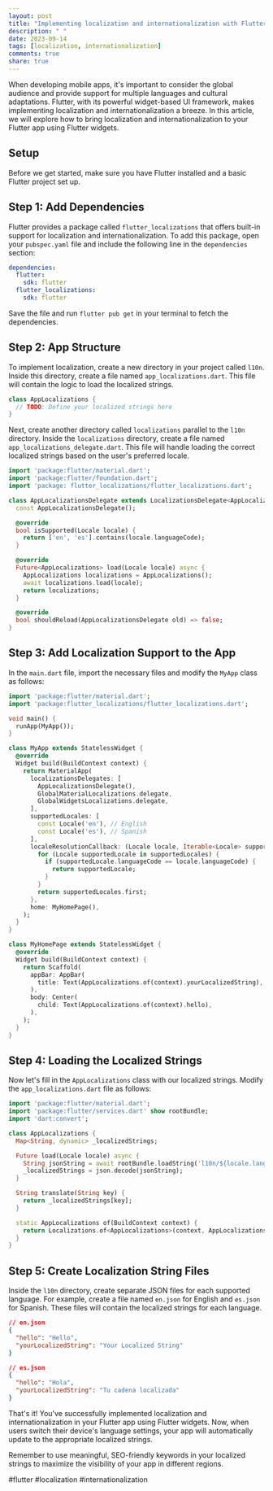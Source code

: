 ```yaml
---
layout: post
title: "Implementing localization and internationalization with Flutter widgets"
description: " "
date: 2023-09-14
tags: [localization, internationalization]
comments: true
share: true
---
```


When developing mobile apps, it's important to consider the global audience and provide support for multiple languages and cultural adaptations. Flutter, with its powerful widget-based UI framework, makes implementing localization and internationalization a breeze. In this article, we will explore how to bring localization and internationalization to your Flutter app using Flutter widgets.

## Setup

Before we get started, make sure you have Flutter installed and a basic Flutter project set up.

## Step 1: Add Dependencies

Flutter provides a package called `flutter_localizations` that offers built-in support for localization and internationalization. To add this package, open your `pubspec.yaml` file and include the following line in the `dependencies` section:

```yaml
dependencies:
  flutter:
    sdk: flutter
  flutter_localizations:
    sdk: flutter
```

Save the file and run `flutter pub get` in your terminal to fetch the dependencies.

## Step 2: App Structure

To implement localization, create a new directory in your project called `l10n`. Inside this directory, create a file named `app_localizations.dart`. This file will contain the logic to load the localized strings.

```dart
class AppLocalizations {
  // TODO: Define your localized strings here
}
```

Next, create another directory called `localizations` parallel to the `l10n` directory. Inside the `localizations` directory, create a file named `app_localizations_delegate.dart`. This file will handle loading the correct localized strings based on the user's preferred locale.

```dart
import 'package:flutter/material.dart';
import 'package:flutter/foundation.dart';
import 'package: flutter_localizations/flutter_localizations.dart';

class AppLocalizationsDelegate extends LocalizationsDelegate<AppLocalizations> {
  const AppLocalizationsDelegate();

  @override
  bool isSupported(Locale locale) {
    return ['en', 'es'].contains(locale.languageCode);
  }

  @override
  Future<AppLocalizations> load(Locale locale) async {
    AppLocalizations localizations = AppLocalizations();
    await localizations.load(locale);
    return localizations;
  }

  @override
  bool shouldReload(AppLocalizationsDelegate old) => false;
}
```

## Step 3: Add Localization Support to the App

In the `main.dart` file, import the necessary files and modify the `MyApp` class as follows:

```dart
import 'package:flutter/material.dart';
import 'package:flutter_localizations/flutter_localizations.dart';

void main() {
  runApp(MyApp());
}

class MyApp extends StatelessWidget {
  @override
  Widget build(BuildContext context) {
    return MaterialApp(
      localizationsDelegates: [
        AppLocalizationsDelegate(),
        GlobalMaterialLocalizations.delegate,
        GlobalWidgetsLocalizations.delegate,
      ],
      supportedLocales: [
        const Locale('en'), // English
        const Locale('es'), // Spanish
      ],
      localeResolutionCallback: (Locale locale, Iterable<Locale> supportedLocales) {
        for (Locale supportedLocale in supportedLocales) {
          if (supportedLocale.languageCode == locale.languageCode) {
            return supportedLocale;
          }
        }
        return supportedLocales.first;
      },
      home: MyHomePage(),
    );
  }
}

class MyHomePage extends StatelessWidget {
  @override
  Widget build(BuildContext context) {
    return Scaffold(
      appBar: AppBar(
        title: Text(AppLocalizations.of(context).yourLocalizedString),
      ),
      body: Center(
        child: Text(AppLocalizations.of(context).hello),
      ),
    );
  }
}
```

## Step 4: Loading the Localized Strings

Now let's fill in the `AppLocalizations` class with our localized strings. Modify the `app_localizations.dart` file as follows:

```dart
import 'package:flutter/material.dart';
import 'package:flutter/services.dart' show rootBundle;
import 'dart:convert';

class AppLocalizations {
  Map<String, dynamic> _localizedStrings;

  Future load(Locale locale) async {
    String jsonString = await rootBundle.loadString('l10n/${locale.languageCode}.json');
    _localizedStrings = json.decode(jsonString);
  }

  String translate(String key) {
    return _localizedStrings[key];
  }

  static AppLocalizations of(BuildContext context) {
    return Localizations.of<AppLocalizations>(context, AppLocalizations);
  }
}
```

## Step 5: Create Localization String Files

Inside the `l10n` directory, create separate JSON files for each supported language. For example, create a file named `en.json` for English and `es.json` for Spanish. These files will contain the localized strings for each language.

```json
// en.json
{
  "hello": "Hello",
  "yourLocalizedString": "Your Localized String"
}

// es.json
{
  "hello": "Hola",
  "yourLocalizedString": "Tu cadena localizada"
}
```

That's it! You've successfully implemented localization and internationalization in your Flutter app using Flutter widgets. Now, when users switch their device's language settings, your app will automatically update to the appropriate localized strings.

Remember to use meaningful, SEO-friendly keywords in your localized strings to maximize the visibility of your app in different regions.

#flutter #localization #internationalization
